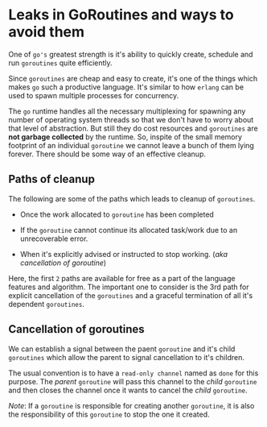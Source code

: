 # Leaks in GoRoutines and ways to avoid them

One of `go's` greatest strength is it's ability to quickly create, schedule and run `goroutines` quite efficiently.

Since `goroutines` are cheap and easy to create, it's one of the things which makes `go` such a productive language. It's similar to how `erlang` can be used to spawn multiple processes for concurrency.

The `go` runtime handles all the necessary multiplexing for spawning any number of operating system threads so that we don't have to worry about that level of abstraction. But still they do cost resources and `goroutines` are **not garbage collected** by the runtime. So, inspite of the small memory footprint of an individual `goroutine` we cannot leave a bunch of them lying forever. There should be some way of an effective cleanup.

## Paths of cleanup

The following are some of the paths which leads to cleanup of `goroutines`.

- Once the work allocated to `goroutine` has been completed

- If the `goroutine` cannot continue its allocated task/work due to an unrecoverable error.

- When it's explicitly advised or instructed to stop working. (_aka cancellation of goroutine_)

Here, the first `2` paths are available for free as a part of the language features and algorithm. The important one to consider is the 3rd path for explicit cancellation of the `goroutines` and a graceful termination of all it's dependent `goroutines`.

## Cancellation of goroutines

We can establish a signal between the paent `goroutine` and it's child `goroutines` which allow the parent to signal cancellation to it's children.

The usual convention is to have a `read-only channel` named as `done` for this purpose. The _parent_ `goroutine` will pass this channel to the _child_ `goroutine` and then closes the channel once it wants to cancel the _child_ `goroutine`.

_Note_: If a `goroutine` is responsible for creating another `goroutine`, it is also the responsibility of this `goroutine` to stop the one it created.
